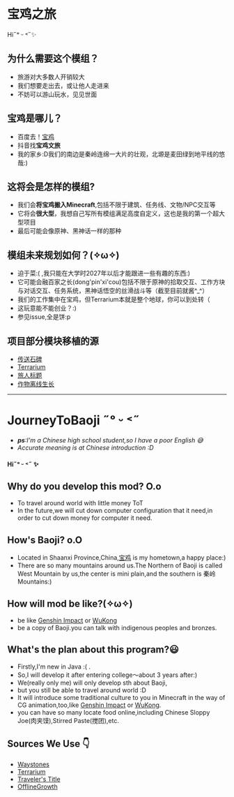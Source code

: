 # 宝鸡之旅  
Hi˶ᵒ ᵕ ˂˶✨
## 为什么需要这个模组？
- 旅游对大多数人开销较大
- 我们想要走出去，或让他人走进来
- 不妨可以游山玩水，见见世面
## 宝鸡是哪儿？
- 百度去！[宝鸡](https://www.travelchinaguide.com/cityguides/shaanxi/baoji/)
- 抖音找**宝鸡文旅**
- 我的家乡:D我们的南边是秦岭连绵一大片的壮观，北塬是麦田绿到地平线的悠哉:)
## 这将会是怎样的模组? 
- 我们会**将宝鸡搬入Minecraft**,包括不限于建筑、任务线、文物/NPC交互等
- 它将会**很大型**，我想自己写所有模组满足高度自定义，这也是我的第一个超大型项目
- 最后可能会像原神、黑神话一样的那种
## 模组未来规划如何？(✧ω✧)
- 迫于菜:( ,我只能在大学时2027年以后才能跟进一些有趣的东西:)
- 它可能会融百家之长(dong'pin'xi'cou)包括不限于原神的拾取交互、工作方块与对话交互、任务系统，黑神话悟空的丝滑战斗等（截至目前就酱^_^）
- 我们的工作集中在宝鸡，但Terrarium本就是整个地球，你可以到处转（
- 这玩意能不能创业？:)
- 参见issue,全是饼:p 
## 项目部分模块移植的源
- [传送石碑](https://bgithub.xyz/TwelveIterationMods/Waystones/tree/1.16.x)
- [Terrarium](https://bgithub.xyz/Gegy/Terrarium)
- [旅人标题](https://bgithub.xyz/YUNG-GANG/Travelers-Titles/tree/forge/1.16)
- [作物离线生长](https://bgithub.xyz/TacticalSpike/OfflineGrowth)
---
# JourneyToBaoji ˶ᵒ ᵕ ˂˶ 
- _**ps**:I'm a Chinese high school student,so I have a poor English 😅_
- _Accurate meaning is at Chinese introduction :D_ <br>
#### Hi˶ᵒ ᵕ ˂˶ ✨
## Why do you develop this mod? O.o
- To travel around world with little money ToT
- In the future,we will cut down computer configuration that it need,in order to cut down money for computer it need.
## How's Baoji? o.O
- Located in Shaanxi Province,China,[宝鸡](https://www.travelchinaguide.com/cityguides/shaanxi/baoji/) is my hometown,a happy place:)
- There are so many mountains around us.The Northern of Baoji is called West Mountain by us,the center is mini plain,and the southern is 秦岭 Mountains:)
## How will mod be like?(✧ω✧)
- be like [Genshin Impact](https://www.yuanshen.com/#/) or [WuKong](https://gamesci.cn/wukong/)
- be a copy of Baoji.you can talk with indigenous peoples and bronzes.
## What's the plan about this program?😃
- Firstly,I'm new in Java :( .
- So,I will develop it after entering college～about 3 years after:)
- We(really only me) will only develop sth about Baoji,
- but you still be able to travel around world :D
- It will introduce some traditional culture to you in Minecraft in the way of CG animation,too,like [Genshin Impact](https://www.yuanshen.com/#/) or [WuKong](https://gamesci.cn/wukong/).
- you can have so many locate food online,including Chinese Sloppy Joe(肉夹馍),Stirred Paste(搅团),etc.
## Sources We Use 👇
- [Waystones](https://bgithub.xyz/TwelveIterationMods/Waystones/tree/1.16.x)
- [Terrarium](https://bgithub.xyz/Gegy/Terrarium)
- [Traveler's Title](https://bgithub.xyz/YUNG-GANG/Travelers-Titles/tree/forge/1.16)
- [OfflineGrowth](https://bgithub.xyz/TacticalSpike/OfflineGrowth)

